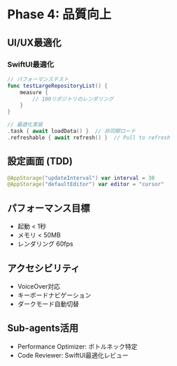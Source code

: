 # Phase 4: 品質向上

## UI/UX最適化

### SwiftUI最適化
```swift
// パフォーマンステスト
func testLargeRepositoryList() {
    measure {
        // 100リポジトリのレンダリング
    }
}

// 最適化実装
.task { await loadData() }  // 非同期ロード
.refreshable { await refresh() }  // Pull to refresh
```

## 設定画面 (TDD)
```swift
@AppStorage("updateInterval") var interval = 30
@AppStorage("defaultEditor") var editor = "cursor"
```

## パフォーマンス目標
- 起動 < 1秒
- メモリ < 50MB
- レンダリング 60fps

## アクセシビリティ
- VoiceOver対応
- キーボードナビゲーション
- ダークモード自動切替

## Sub-agents活用
- Performance Optimizer: ボトルネック特定
- Code Reviewer: SwiftUI最適化レビュー